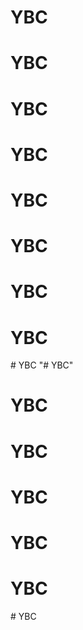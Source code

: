 # YBC
# YBC
# YBC
# YBC
# YBC
# YBC
# YBC
# YBC
#   Y B C  
 "# YBC" 
# YBC
# YBC
# YBC
# YBC
# YBC
#   Y B C  
 